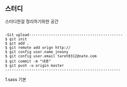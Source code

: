 <h2>스터디</h2>
<p>스터디한걸 정리하기위한 공간</p>

<pre><code>
-Git upload-------------------------------------------
$ git init
$ git add .
$ git remote add orign http://
$ git config user.name jnoony
$ git config user.email tarot0312@nate.com
$ git commit -m "내용"
$ git push -u origin master
-----------------------------------------------------
</code></pre>

1.sass 기본 
